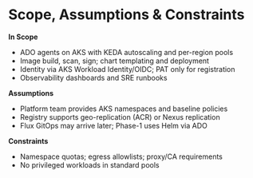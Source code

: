 # Scope, Assumptions & Constraints

**In Scope**
- ADO agents on AKS with KEDA autoscaling and per-region pools
- Image build, scan, sign; chart templating and deployment
- Identity via AKS Workload Identity/OIDC; PAT only for registration
- Observability dashboards and SRE runbooks

**Assumptions**
- Platform team provides AKS namespaces and baseline policies
- Registry supports geo-replication (ACR) or Nexus replication
- Flux GitOps may arrive later; Phase-1 uses Helm via ADO

**Constraints**
- Namespace quotas; egress allowlists; proxy/CA requirements
- No privileged workloads in standard pools
